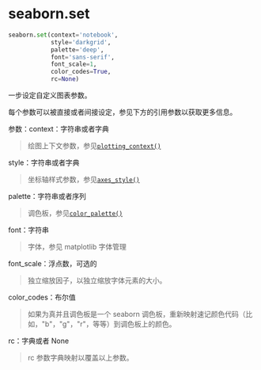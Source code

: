 # seaborn.set

```python
seaborn.set(context='notebook', 
            style='darkgrid', 
            palette='deep', 
            font='sans-serif', 
            font_scale=1, 
            color_codes=True, 
            rc=None)
```

一步设定自定义图表参数。

每个参数可以被直接或者间接设定，参见下方的引用参数以获取更多信息。

参数：context：字符串或者字典

> 绘图上下文参数，参见[`plotting_context()`](https://github.com/apachecn/seaborn-doc-zh/blob/master/docs/seaborn.plotting_context.html#seaborn.plotting_context)

style：字符串或者字典

> 坐标轴样式参数，参见[`axes_style()`](https://github.com/apachecn/seaborn-doc-zh/blob/master/docs/seaborn.axes_style.html#seaborn.axes_style)

palette：字符串或者序列

> 调色板，参见[`color_palette()`](https://github.com/apachecn/seaborn-doc-zh/blob/master/docs/seaborn.color_palette.html#seaborn.color_palette)

font：字符串

> 字体，参见 matplotlib 字体管理

font_scale：浮点数，可选的

> 独立缩放因子，以独立缩放字体元素的大小。

color_codes：布尔值

> 如果为真并且调色板是一个 seaborn 调色板，重新映射速记颜色代码（比如，"b"，"g"，"r"，等等）到调色板上的颜色。

rc：字典或者 None

> rc 参数字典映射以覆盖以上参数。
